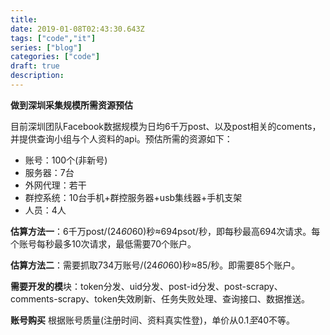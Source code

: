 ```yaml
---
title:  
date: 2019-01-08T02:43:30.643Z
tags: ["code","it"]
series: ["blog"]
categories: ["code"]
draft: true
description:
---
```


**做到深圳采集规模所需资源预估**

目前深圳团队Facebook数据规模为日均6千万post、以及post相关的coments，并提供查询小组与个人资料的api。预估所需的资源如下：
- 账号：100个(非新号)
- 服务器：7台
- 外网代理：若干
- 群控系统：10台手机+群控服务器+usb集线器+手机支架
- 人员：4人

**估算方法一**：6千万post/(24*60*60)秒≈694psot/秒，即每秒最高694次请求。每个账号每秒最多10次请求，最低需要70个账户。

**估算方法二**：需要抓取734万账号/(24*60*60)秒≈85/秒。即需要85个账户。

**需要开发的模**块：token分发、uid分发、post-id分发、post-scrapy、comments-scrapy、token失效刷新、任务失败处理、查询接口、数据推送。

**账号购买**
根据账号质量(注册时间、资料真实性登)，单价从$0.1至$40不等。

